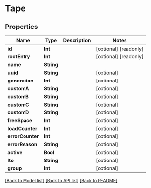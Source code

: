 # Tape

## Properties

Name | Type | Description | Notes
------------ | ------------- | ------------- | -------------
**id** | **Int** |  | [optional] [readonly] 
**rootEntry** | **Int** |  | [optional] [readonly] 
**name** | **String** |  | 
**uuid** | **String** |  | [optional] 
**generation** | **Int** |  | [optional] 
**customA** | **String** |  | [optional] 
**customB** | **String** |  | [optional] 
**customC** | **String** |  | [optional] 
**customD** | **String** |  | [optional] 
**freeSpace** | **Int** |  | [optional] 
**loadCounter** | **Int** |  | [optional] 
**errorCounter** | **Int** |  | [optional] 
**errorReason** | **String** |  | [optional] 
**active** | **Bool** |  | [optional] 
**lto** | **String** |  | [optional] 
**group** | **Int** |  | [optional] 

[[Back to Model list]](../README.md#documentation-for-models) [[Back to API list]](../README.md#documentation-for-api-endpoints) [[Back to README]](../README.md)


